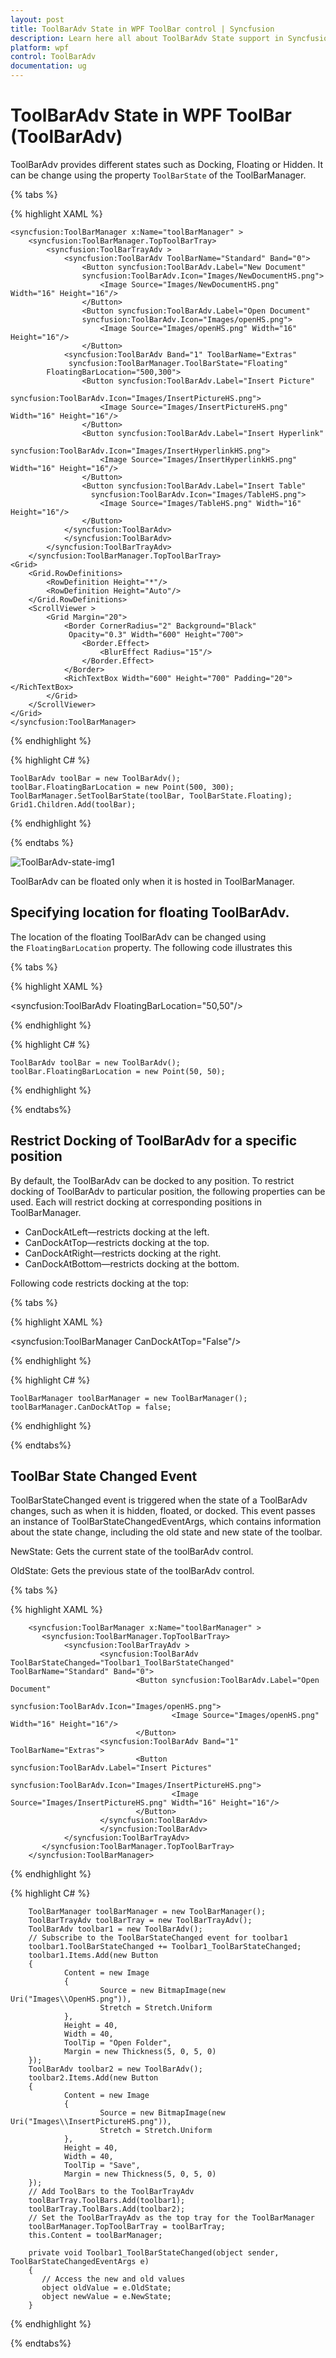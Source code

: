 ```yaml
---
layout: post
title: ToolBarAdv State in WPF ToolBar control | Syncfusion
description: Learn here all about ToolBarAdv State support in Syncfusion WPF ToolBar (ToolBarAdv) control and more.
platform: wpf
control: ToolBarAdv
documentation: ug
---
```

# ToolBarAdv State in WPF ToolBar (ToolBarAdv)

ToolBarAdv provides different states such as Docking, Floating or Hidden. It can be change using the property `ToolBarState` of the ToolBarManager. 

{% tabs %}

{% highlight XAML %}

    <syncfusion:ToolBarManager x:Name="toolBarManager" >
        <syncfusion:ToolBarManager.TopToolBarTray>
            <syncfusion:ToolBarTrayAdv >
                <syncfusion:ToolBarAdv ToolBarName="Standard" Band="0">
                    <Button syncfusion:ToolBarAdv.Label="New Document"
                    syncfusion:ToolBarAdv.Icon="Images/NewDocumentHS.png">
                        <Image Source="Images/NewDocumentHS.png" Width="16" Height="16"/>
                    </Button>
                    <Button syncfusion:ToolBarAdv.Label="Open Document"
                    syncfusion:ToolBarAdv.Icon="Images/openHS.png">
                        <Image Source="Images/openHS.png" Width="16" Height="16"/>
                    </Button>
                <syncfusion:ToolBarAdv Band="1" ToolBarName="Extras"
                 syncfusion:ToolBarManager.ToolBarState="Floating"
			FloatingBarLocation="500,300">
                    <Button syncfusion:ToolBarAdv.Label="Insert Picture"
                     syncfusion:ToolBarAdv.Icon="Images/InsertPictureHS.png">
                        <Image Source="Images/InsertPictureHS.png" Width="16" Height="16"/>
                    </Button>
                    <Button syncfusion:ToolBarAdv.Label="Insert Hyperlink"
                     syncfusion:ToolBarAdv.Icon="Images/InsertHyperlinkHS.png">
                        <Image Source="Images/InsertHyperlinkHS.png" Width="16" Height="16"/>
                    </Button>
                    <Button syncfusion:ToolBarAdv.Label="Insert Table"
                      syncfusion:ToolBarAdv.Icon="Images/TableHS.png">
                        <Image Source="Images/TableHS.png" Width="16" Height="16"/>
                    </Button>
                </syncfusion:ToolBarAdv>
                </syncfusion:ToolBarAdv>
            </syncfusion:ToolBarTrayAdv>
        </syncfusion:ToolBarManager.TopToolBarTray>
    <Grid>
        <Grid.RowDefinitions>
            <RowDefinition Height="*"/>
            <RowDefinition Height="Auto"/>
        </Grid.RowDefinitions>
        <ScrollViewer >
            <Grid Margin="20">
                <Border CornerRadius="2" Background="Black"
                 Opacity="0.3" Width="600" Height="700">
                    <Border.Effect>
                        <BlurEffect Radius="15"/>
                    </Border.Effect>
                </Border>
                <RichTextBox Width="600" Height="700" Padding="20"></RichTextBox>
            </Grid>
        </ScrollViewer>
    </Grid>
    </syncfusion:ToolBarManager>

{% endhighlight %}

{% highlight C# %}

    ToolBarAdv toolBar = new ToolBarAdv(); 
    toolBar.FloatingBarLocation = new Point(500, 300); 
    ToolBarManager.SetToolBarState(toolBar, ToolBarState.Floating);
    Grid1.Children.Add(toolBar);

{% endhighlight %}

{% endtabs %}

![ToolBarAdv-state-img1](ToolBarAdv-state-images/ToolBarAdv-state-img1.jpeg)

ToolBarAdv can be floated only when it is hosted in ToolBarManager.

## Specifying location for floating ToolBarAdv.

The location of the floating ToolBarAdv can be changed using the `FloatingBarLocation` property. The following code illustrates this

{% tabs %}

{% highlight XAML %}

<syncfusion:ToolBarAdv FloatingBarLocation="50,50"/>

{% endhighlight %}

{% highlight C# %}

    ToolBarAdv toolBar = new ToolBarAdv();
    toolBar.FloatingBarLocation = new Point(50, 50);

{% endhighlight %}

{% endtabs%}

## Restrict Docking of ToolBarAdv for a specific position

By default, the ToolBarAdv can be docked to any position. To restrict docking of ToolBarAdv to particular position, the following properties can be used. Each will restrict docking at corresponding positions in ToolBarManager.

* CanDockAtLeft—restricts docking at the left.
* CanDockAtTop—restricts docking at the top.
* CanDockAtRight—restricts docking at the right.
* CanDockAtBottom—restricts docking at the bottom.

Following code restricts docking at the top:

{% tabs %}

{% highlight XAML %}

<syncfusion:ToolBarManager CanDockAtTop="False"/>

{% endhighlight %}

{% highlight C# %}

    ToolBarManager toolBarManager = new ToolBarManager(); 
    toolBarManager.CanDockAtTop = false;

{% endhighlight %}

{% endtabs%}

## ToolBar State Changed Event

ToolBarStateChanged event is triggered when the state of a ToolBarAdv changes, such as when it is hidden, floated, or docked. This event passes an instance of ToolBarStateChangedEventArgs, which contains information about the state change, including the old state and new state of the toolbar.

NewState: Gets the current state of the toolBarAdv control.

OldState: Gets the previous state of the toolBarAdv control.

{% tabs %}

{% highlight XAML %}

        <syncfusion:ToolBarManager x:Name="toolBarManager" >
           <syncfusion:ToolBarManager.TopToolBarTray>
                <syncfusion:ToolBarTrayAdv >
                        <syncfusion:ToolBarAdv ToolBarStateChanged="Toolbar1_ToolBarStateChanged" ToolBarName="Standard" Band="0">
                                <Button syncfusion:ToolBarAdv.Label="Open Document"
                                syncfusion:ToolBarAdv.Icon="Images/openHS.png">
                                        <Image Source="Images/openHS.png" Width="16" Height="16"/>
                                </Button>
                        <syncfusion:ToolBarAdv Band="1" ToolBarName="Extras">
                                <Button syncfusion:ToolBarAdv.Label="Insert Pictures"
                                syncfusion:ToolBarAdv.Icon="Images/InsertPictureHS.png">
                                        <Image Source="Images/InsertPictureHS.png" Width="16" Height="16"/>
                                </Button>
                        </syncfusion:ToolBarAdv>
                        </syncfusion:ToolBarAdv>
                </syncfusion:ToolBarTrayAdv>
           </syncfusion:ToolBarManager.TopToolBarTray>
        </syncfusion:ToolBarManager> 

{% endhighlight %}

{% highlight C# %}

        ToolBarManager toolBarManager = new ToolBarManager();
        ToolBarTrayAdv toolBarTray = new ToolBarTrayAdv();
        ToolBarAdv toolbar1 = new ToolBarAdv();
        // Subscribe to the ToolBarStateChanged event for toolbar1
        toolbar1.ToolBarStateChanged += Toolbar1_ToolBarStateChanged;
        toolbar1.Items.Add(new Button
        {
                Content = new Image
                {
                        Source = new BitmapImage(new Uri("Images\\OpenHS.png")),
                        Stretch = Stretch.Uniform
                },
                Height = 40,
                Width = 40,
                ToolTip = "Open Folder",
                Margin = new Thickness(5, 0, 5, 0)
        });
        ToolBarAdv toolbar2 = new ToolBarAdv();
        toolbar2.Items.Add(new Button
        {
                Content = new Image
                {
                        Source = new BitmapImage(new Uri("Images\\InsertPictureHS.png")),
                        Stretch = Stretch.Uniform
                },
                Height = 40,
                Width = 40,
                ToolTip = "Save",
                Margin = new Thickness(5, 0, 5, 0)
        });
        // Add ToolBars to the ToolBarTrayAdv
        toolBarTray.ToolBars.Add(toolbar1);
        toolBarTray.ToolBars.Add(toolbar2);
        // Set the ToolBarTrayAdv as the top tray for the ToolBarManager
        toolBarManager.TopToolBarTray = toolBarTray;
        this.Content = toolBarManager;

        private void Toolbar1_ToolBarStateChanged(object sender, ToolBarStateChangedEventArgs e)
        {
           // Access the new and old values
           object oldValue = e.OldState;
           object newValue = e.NewState;
        }

{% endhighlight %}

{% endtabs%}

